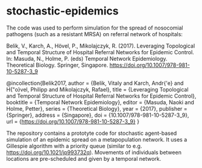 # stochastic-epidemics

The code was used to perform simulation for the spread of nosocomial pathogens (such as a resistant MRSA) on referral network of 
hospitals: 

Belik, V., Karch, A., Hövel, P., Mikolajczyk, R. (2017). Leveraging Topological and Temporal Structure of Hospital Referral Networks
for Epidemic Control. In: Masuda, N., Holme, P. (eds) Temporal Network Epidemiology. Theoretical Biology. Springer, Singapore. 
https://doi.org/10.1007/978-981-10-5287-3_9

@incollection{Belik2017,
  author    = {Belik, Vitaly and Karch, Andr{\'e} and H{\"o}vel, Philipp and Mikolajczyk, Rafael},
  title     = {Leveraging Topological and Temporal Structure of Hospital Referral Networks for Epidemic Control},
  booktitle = {Temporal Network Epidemiology},
  editor    = {Masuda, Naoki and Holme, Petter},
  series    = {Theoretical Biology},
  year      = {2017},
  publisher = {Springer},
  address   = {Singapore},
  doi       = {10.1007/978-981-10-5287-3_9},
  url       = {https://doi.org/10.1007/978-981-10-5287-3_9}
}

The repository contains a prototyte code for stochastic agent-based simulation of an epidemic spread on a metapopulation network. 
It uses a Gillespie algorithm with a priority queue (similar to e.g. https://doi.org/10.1021/jp993732q). Movements of individuals 
between locations are pre-scheduled and given by a temporal network. 
